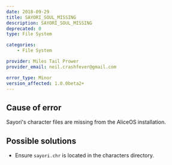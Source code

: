 ```yaml
---
date: 2018-09-29
title: SAYORI_SOUL_MISSING
description: SAYORI_SOUL_MISSING
deprecated: 0
type: File System

categories:
    - File System

provider: Miles Tail Prower
provider_email: neil.crashfever@gmail.com

error_type: Minor
version_affected: 1.0.0beta2+
---
```

## Cause of error
Sayori's character files are missing from the AliceOS installation. 

## Possible solutions
- Ensure `sayori.chr` is located in the characters directory.